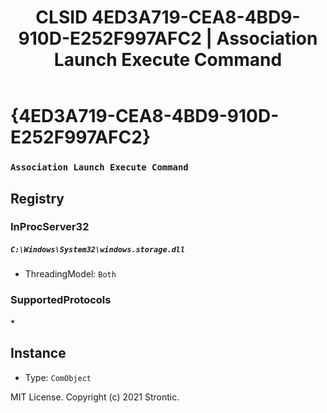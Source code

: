 ﻿---
title: "CLSID 4ED3A719-CEA8-4BD9-910D-E252F997AFC2 | Association Launch Execute Command"
excerpt: What is COM-Object CLSID 4ED3A719-CEA8-4BD9-910D-E252F997AFC2?
---

# {4ED3A719-CEA8-4BD9-910D-E252F997AFC2}

### `Association Launch Execute Command`

## Registry


### InProcServer32

##### `C:\Windows\System32\windows.storage.dll`
* ThreadingModel: `Both`

### SupportedProtocols

##### `*`

## Instance

* Type: `ComObject`

MIT License. Copyright (c) 2021 Strontic.


